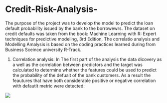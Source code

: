 # Credit-Risk-Analysis-
The purpose of the project was to develop the model to predict the loan default probability issued by 
the bank to the borrowewrs. 
The dataset on credit defaults was taken from the book: Machine Learning with R: Expert techniques for predictive modeling, 3rd Edition, 
The correlatio analysis and Modelling Amalysis is based on the coding practices learned 
during from Business Sceince university R-Track. 

1. Correlation analysis: 
In The first part of the analysis the data dicovery as a well as the correlation between predictors and the target was 
calculated to determine whether the features could be used to predict the probability 
of the defualt of the bank customers. 
As a result the feautures that have both considerable positive or negative correlation with defautlt metric 
were detected: 

![](images/Corr_Analysis)


